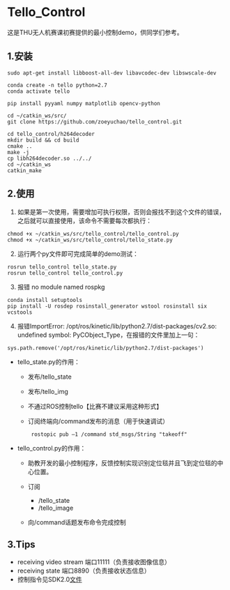 # Tello_Control

这是THU无人机赛课初赛提供的最小控制demo，供同学们参考。

## 1.安装

```
sudo apt-get install libboost-all-dev libavcodec-dev libswscale-dev

conda create -n tello python=2.7
conda activate tello

pip install pyyaml numpy matplotlib opencv-python

cd ~/catkin_ws/src/
git clone https://github.com/zoeyuchao/tello_control.git

cd tello_control/h264decoder 
mkdir build && cd build 
cmake .. 
make -j 
cp libh264decoder.so ../../
cd ~/catkin_ws
catkin_make
```

## 2.使用

1. 如果是第一次使用，需要增加可执行权限，否则会报找不到这个文件的错误，之后就可以直接使用，该命令不需要每次都执行：

```
chmod +x ~/catkin_ws/src/tello_control/tello_control.py
chmod +x ~/catkin_ws/src/tello_control/tello_state.py
```

2. 运行两个py文件即可完成简单的demo测试：

```
rosrun tello_control tello_state.py
rosrun tello_control tello_control.py
```

3. 报错 no module named rospkg

```
conda install setuptools
pip install -U rosdep rosinstall_generator wstool rosinstall six vcstools
```
4. 报错ImportError: /opt/ros/kinetic/lib/python2.7/dist-packages/cv2.so: undefined symbol: PyCObject_Type，在报错的文件里加上一句：

```
sys.path.remove('/opt/ros/kinetic/lib/python2.7/dist-packages')
```

- tello_state.py的作用：

  - 发布/tello_state

  - 发布/tello_img

  - 不通过ROS控制tello【比赛不建议采用这种形式】

  - 订阅终端向/command发布的消息（用于快速调试）

     ```
      rostopic pub –1 /command std_msgs/String "takeoff"
     ```

- tello_control.py的作用：

  - 助教开发的最小控制程序，反馈控制实现识别定位毯并且飞到定位毯的中心位置。

  - 订阅

    - /tello_state
    - /tello_image

  - 向/command话题发布命令完成控制

## 3.Tips

- receiving video stream 端口11111（负责接收图像信息）
- receiving state 端口8890（负责接收状态信息）
- 控制指令见SDK2.0[文件]( [https://github.com/zoeyuchao/tello_control/blob/master/Tello_SDK_2.0_%E4%BD%BF%E7%94%A8%E8%AF%B4%E6%98%8E.pdf](https://github.com/zoeyuchao/tello_control/blob/master/Tello_SDK_2.0_使用说明.pdf) )





